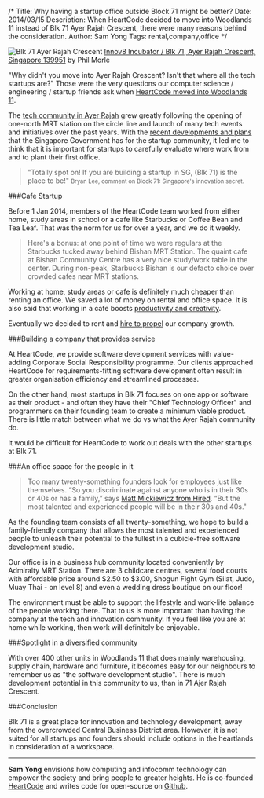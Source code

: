 /*
Title: Why having a startup office outside Block 71 might be better?
Date: 2014/03/15
Description: When HeartCode decided to move into Woodlands 11 instead of Blk 71 Ayer Rajah Crescent, there were many reasons behind the consideration. 
Author: Sam Yong
Tags: rental,company,office
*/

![Blk 71 Ayer Rajah Crescent](http://farm7.staticflickr.com/6144/5976861368_f2e19b44a3_b.jpg)
[Innov8 Incubator / Blk 71, Ayer Rajah Crescent, Singapore 139951](http://www.flickr.com/photos/morle/5976861368/) by Phil Morle

"Why didn't you move into Ayer Rajah Crescent? Isn't that where all the tech startups are?" Those were the very questions our computer science / engineering / startup friends ask when [HeartCode moved into Woodlands 11](http://blog.heartcode.sg/posts/2014/Jan/1-new-year-new-office). 

The [tech community in Ayer Rajah](http://beyondthevalley.co/2012/06/03/block-71-singapores-hidden-secret/) grew greatly following the opening of one-north MRT station on the circle line and launch of many tech events and initiatives over the past years. With the [recent developments and plans](http://www.techinasia.com/singapores-block-71-double-capacity-2014/) that the Singapore Government has for the startup community, it led me to think that it is important for startups to carefully evaluate where work from and to plant their first office.

> "Totally spot on! If you are building a startup in SG, (Blk 71) is the place to be!"
> <small>Bryan Lee, comment on Block 71: Singapore's innovation secret.</small>

###Cafe Startup

Before 1 Jan 2014, members of the HeartCode team worked from either home, study areas in school or a cafe like Starbucks or Coffee Bean and Tea Leaf. That was the norm for us for over a year, and we do it weekly.

> Here's a bonus: at one point of time we were regulars at the Starbucks tucked away behind Bishan MRT Station. The quaint cafe at Bishan Community Centre has a very nice study/work table in the center. During non-peak, Starbucks Bishan is our defacto choice over crowded cafes near MRT stations.

Working at home, study areas or cafe is definitely much cheaper than renting an office. We saved a lot of money on rental and office space. It is also said that working in a cafe boosts [productivity and creativity](http://coffitivity.com/). 

Eventually we decided to rent and [hire to propel](http://heartcode.sg/jobs) our company growth.

###Building a company that provides service

At HeartCode, we provide software development services with value-adding Corporate Social Responsibility programme. Our clients approached HeartCode for requirements-fitting software development often result in greater organisation efficiency and streamlined processes.  

On the other hand, most startups in Blk 71 focuses on one app or software as their product - and often they have their "Chief Technology Officer" and programmers on their founding team to create a minimum viable product. There is little match between what we do vs what the Ayer Rajah community do.

It would be difficult for HeartCode to work out deals with the other startups at Blk 71. 

###An office space for the people in it

> Too many twenty-something founders look for employees just like themselves. “So you discriminate against anyone who is in their 30s or 40s or has a family,” says [Matt Mickiewicz from Hired](http://www.fastcolabs.com/3018568/why-your-startup-cant-find-developers). “But the most talented and experienced people will be in their 30s and 40s."
 
As the founding team consists of all twenty-something, we hope to build a family-friendly company that allows the most talented and experienced people to unleash their potential to the fullest in a cubicle-free software development studio. 

Our office is in a business hub community located conveniently by Admiralty MRT Station. There are 3 childcare centres, several food courts with affordable price around $2.50 to $3.00, Shogun Fight Gym (Silat, Judo, Muay Thai - on level 8) and even a wedding dress boutique on our floor!

The environment must be able to support the lifestyle and work-life balance of the people working there. That to us is more important than having the company at the tech and innovation community. If you feel like you are at home while working, then work will definitely be enjoyable. 

###Spotlight in a diversified community

With over 400 other units in Woodlands 11 that does mainly warehousing, supply chain, hardware and furniture, it becomes easy for our neighbours to remember us as "the software development studio". There is much development potential in this community to us, than in 71 Ajer Rajah Crescent.

###Conclusion

Blk 71 is a great place for innovation and technology development, away from the overcrowded Central Business District area. However, it is not suited for all startups and founders should include options in the heartlands in consideration of a workspace. 

---
**Sam Yong** envisions how computing and infocomm technology can empower the society and bring people to greater heights. He is co-founded [HeartCode](http://heartcode.sg/) and writes code for open-source on [Github](https://github.com/mauris).